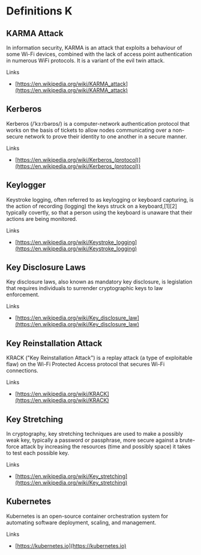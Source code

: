 # Definitions K

## KARMA Attack
In information security, KARMA is an attack that exploits a behaviour of some Wi-Fi devices, combined with the lack of access point authentication in numerous WiFi protocols.
It is a variant of the evil twin attack.

Links
- [https://en.wikipedia.org/wiki/KARMA_attack](https://en.wikipedia.org/wiki/KARMA_attack)
 
## Kerberos
Kerberos (/ˈkɜːrbərɒs/) is a computer-network authentication protocol that works on the basis of tickets to allow nodes communicating over a non-secure network to prove their identity to one another in a secure manner.

Links
- [https://en.wikipedia.org/wiki/Kerberos_(protocol)](https://en.wikipedia.org/wiki/Kerberos_(protocol))

## Keylogger
Keystroke logging, often referred to as keylogging or keyboard capturing, is the action of recording (logging) the keys struck on a keyboard,[1][2] typically covertly, so that a person using the keyboard is unaware that their actions are being monitored.

Links
- [https://en.wikipedia.org/wiki/Keystroke_logging](https://en.wikipedia.org/wiki/Keystroke_logging)

## Key Disclosure Laws
Key disclosure laws, also known as mandatory key disclosure, is legislation that requires individuals to surrender cryptographic keys to law enforcement.

Links
- [https://en.wikipedia.org/wiki/Key_disclosure_law](https://en.wikipedia.org/wiki/Key_disclosure_law)

## Key Reinstallation Attack
KRACK ("Key Reinstallation Attack") is a replay attack (a type of exploitable flaw) on the Wi-Fi Protected Access protocol that secures Wi-Fi connections.

Links
- [https://en.wikipedia.org/wiki/KRACK](https://en.wikipedia.org/wiki/KRACK)

## Key Stretching
In cryptography, key stretching techniques are used to make a possibly weak key, typically a password or passphrase, more secure against a brute-force attack by increasing the resources (time and possibly space) it takes to test each possible key.

Links
- [https://en.wikipedia.org/wiki/Key_stretching](https://en.wikipedia.org/wiki/Key_stretching)

## Kubernetes
Kubernetes is an open-source container orchestration system for automating software deployment, scaling, and management.

Links
- [https://kubernetes.io](https://kubernetes.io)
